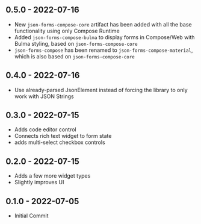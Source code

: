 ## 0.5.0 - 2022-07-16

- New `json-forms-compose-core` artifact has been added with all the base functionality using only Compose Runtime
- Added `json-forms-compose-bulma` to display forms in Compose/Web with Bulma styling, based on `json-forms-compose-core` 
- `json-forms-compose` has been renamed to `json-forms-compose-material`, which is also based on `json-forms-compose-core`

## 0.4.0 - 2022-07-16

- Use already-parsed JsonElement instead of forcing the library to only work with JSON Strings

## 0.3.0 - 2022-07-15

- Adds code editor control
- Connects rich text widget to form state
- adds multi-select checkbox controls

## 0.2.0 - 2022-07-15

- Adds a few more widget types
- Slightly improves UI

## 0.1.0 - 2022-07-05

- Initial Commit
